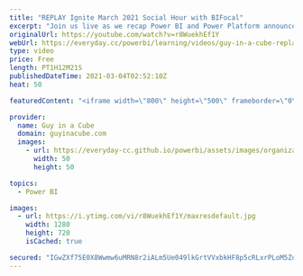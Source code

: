 ```yaml
---
title: "REPLAY Ignite March 2021 Social Hour with BIFocal"
excerpt: "Join us live as we recap Power BI and Power Platform announcements made at Microsoft Ignite March 2021. With special guest, Jason Himmelstein and John White from The BIFocal Show podcast!  Microsoft Ignite: https://myignite.microsoft.com/home  Connect with Jason and John: Twitter: https://twitter.com/jasehimm"
originalUrl: https://youtube.com/watch?v=r8WuekhEf1Y
webUrl: https://everyday.cc/powerbi/learning/videos/guy-in-a-cube-replay-ignite-march-2021-social-hour-with-bifocal/
type: video
price: Free
length: PT1H12M21S
publishedDateTime: 2021-03-04T02:52:10Z
heat: 50

featuredContent: "<iframe width=\"800\" height=\"500\" frameborder=\"0\" src=\"https://www.youtube.com/embed/r8WuekhEf1Y\" allow=\"accelerometer; autoplay; encrypted-media; gyroscope; picture-in-picture\" allowfullscreen></iframe>"

provider:
  name: Guy in a Cube
  domain: guyinacube.com
  images:
    - url: https://everyday-cc.github.io/powerbi/assets/images/organizations/guyinacube.com-50x50.jpg
      width: 50
      height: 50

topics:
  - Power BI

images:
  - url: https://i.ytimg.com/vi/r8WuekhEf1Y/maxresdefault.jpg
    width: 1280
    height: 720
    isCached: true

secured: "IGwZXf75E0X8Wwmw6uMRN8r2iALm5Ue049lkGrtVVxbkHF8p5cRLxrPLoM5ZqNaIH2nM32z90ESQ5kQzb3wwZSGyz5s2pOA6xEEEZGGQVMsKvKzKxJ3X9egG6MDkobG89vbWkpywpbf4HZCR/lAKyIy/2ndONAVTz09uEIg7mqjY0v0MIr+iWqJjeknxv5EJNmu1w7994dIsMP6ZUgsdaGJdUTPXW10ZSf6Q8gKsD5jGFSX/VK0VlkeBOsHgvT+v/ZpRl8LzoiZ5q31ywcTYf9044GITzzoednEwJk8VvGTirgxwrIG2k3zbyiUZABD80InHtqBoQBShMLiahAgS2Be8gwnIGmE/GbSQD017+kfFtKEf+j92GwEITkCrtKu4+kcN8DIXN1XQ1XjkZmKjVcICrbBGvr3FUBIzAPst2Bw=;1XyA6w35FPv8ngCGCsPaxw=="
---
```


